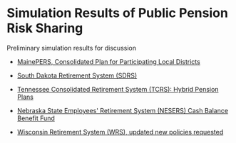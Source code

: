 # Simulation Results of Public Pension Risk Sharing 

Preliminary simulation results for discussion

- [MainePERS, Consolidated Plan for Participating Local Districts](analysis_MEPERS_v(3.0).nb.html)

- [South Dakota Retirement System (SDRS)](analysis_SDRS_v(3.0).nb.html)

- [Tennessee Consolidated Retirement System (TCRS): Hybrid Pension Plans](analysis_TCRS_v(3.0).nb.html)

- [Nebraska State Employees' Retirement System (NESERS) Cash Balance Benefit Fund](analysis_NESERS_v(2.0).nb.html)

- [Wisconsin Retirement System (WRS), updated new policies requested](analysis_WRS2_v(0.2).nb.html)
